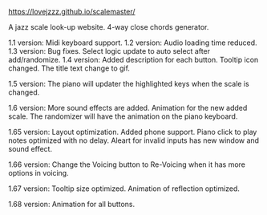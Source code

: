 https://lovejzzz.github.io/scalemaster/

A jazz scale look-up website.
4-way close chords generator.

1.1 version: Midi keyboard support.
1.2 version: Audio loading time reduced.
1.3 version: Bug fixes. Select logic update to auto select after add/randomize.
1.4 version: Added description for each button. Tooltip icon changed. The title text change to gif.

1.5 version: The piano will updater the highlighted keys when the scale is changed.

1.6 version: More sound effects are added. Animation for the new added scale. The randomizer will have the animation on the piano keyboard.

1.65 version: Layout optimization. Added phone support. Piano click to play notes optimized with no delay. Aleart for invalid inputs has new window and sound effect.

1.66 version: Change the Voicing button to Re-Voicing when it has more options in voicing.

1.67 version: Tooltip size optimized. Animation of reflection optimized.

1.68 version: Animation for all buttons.